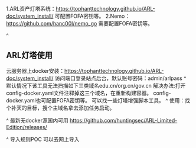 1.ARL资产灯塔系统：<https://tophanttechnology.github.io/ARL-doc/system_install/> 可配置FOFA密钥等。
2.Nemo：<https://github.com/hanc00l/nemo_go> 需要配置FOFA密钥等。


^
## **ARL灯塔使用**
云服务器上docker安装：<https://tophanttechnology.github.io/ARL-doc/system_install/>
访问端口登录站点后台，默认账号密码：admin/arlpass
^
默认情况下该工具无法扫描如下三类域名edu.cn/org.cn/gov.cn
解决办法:打开config-docker.yaml文件注释掉这三个域名，在重新构建容器。
 config-docker.yaml也可配置FOFA密钥等。
可以找一些灯塔增强脚本工具。
^
使用：找个补天的目标，搜个主域名拿去添加任务启动。

^
最新无docker源国内可用
<https://github.com/huntingsec/ARL-Limited-Edition/releases/>


^
导入规则POC
可以去网上导入
